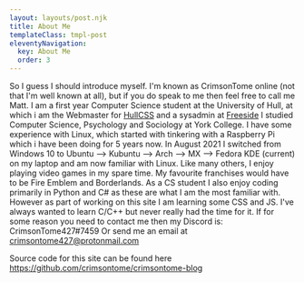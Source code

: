 ```yaml
---
layout: layouts/post.njk
title: About Me
templateClass: tmpl-post
eleventyNavigation:
  key: About Me
  order: 3
---
```


So I guess I should introduce myself. I'm known as CrimsonTome online (not that I'm well known at all), but if you do speak to me then feel free to call me Matt.
I am a first year Computer Science student at the University of Hull, at which i am the Webmaster for [HullCSS](https://hullcss.org) and a sysadmin at [Freeside](https://freeside.co.uk)
I studied Computer Science, Psychology and Sociology at York College.
I have some experience with Linux, which started with tinkering with a Raspberry Pi which i have been doing for 5 years now. In August 2021 I switched from Windows 10 to Ubuntu --> Kubuntu --> Arch --> MX --> Fedora KDE (current) on my laptop and am now familiar with Linux.
Like many others, I enjoy playing video games in my spare time. My favourite franchises would have to be Fire Emblem and Borderlands. As a CS student I also enjoy coding primarily in Python and C# as these are what I am the most familiar with. However as part of working on this site I am learning some CSS and JS. I've always wanted to learn C/C++ but never really had the time for it.
If for some reason you need to contact me then my Discord is: CrimsonTome427#7459
Or send me an email at <crimsontome427@protonmail.com>

Source code for this site can be found here <https://github.com/crimsontome/crimsontome-blog>
